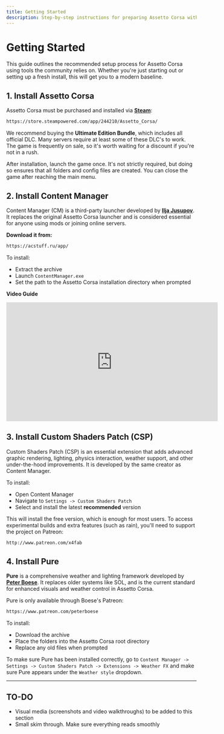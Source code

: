 ```yaml
---
title: Getting Started
description: Step-by-step instructions for preparing Assetto Corsa with essential tools and enhancements.
---
```


<!-- DONE:::: -->

# Getting Started

This guide outlines the recommended setup process for Assetto Corsa using tools the community relies on. Whether you're just starting out or setting up a fresh install, this will get you to a modern baseline.

## 1. Install Assetto Corsa

Assetto Corsa must be purchased and installed via **[Steam](https://store.steampowered.com/)**:

```txt
https://store.steampowered.com/app/244210/Assetto_Corsa/
```

We recommend buying the **Ultimate Edition Bundle**, which includes all official DLC. Many servers require at least some of these DLC's to work. The game is frequently on sale, so it's worth waiting for a discount if you're not in a rush.

After installation, launch the game once. It's not strictly required, but doing so ensures that all folders and config files are created. You can close the game after reaching the main menu.

## 2. Install Content Manager

<!-- TODO: ADD REFERENCES TO ILJA'S CREATOR PROFILE FOR THIS SECTION -->

Content Manager (CM) is a third-party launcher developed by **[Ilja Jusupov](creator-profile.md)**. It replaces the original Assetto Corsa launcher and is considered essential for anyone using mods or joining online servers.

**Download it from:**

```txt
https://acstuff.ru/app/
```

To install:

- Extract the archive
- Launch `ContentManager.exe`
- Set the path to the Assetto Corsa installation directory when prompted

**Video Guide**

<div style="text-align:center; margin-bottom:1em;">
    <iframe width="560" height="315" src="https://www.youtube.com/embed/eour5cDFF84"
        title="Installing Content Manager and CSP" frameborder="0" allowfullscreen></iframe>
</div>

## 3. Install Custom Shaders Patch (CSP)

Custom Shaders Patch (CSP) is an essential extension that adds advanced graphic rendering, lighting, physics interaction, weather support, and other under-the-hood improvements. It is developed by the same creator as Content Manager.

To install:

- Open Content Manager
- Navigate to `Settings -> Custom Shaders Patch`
- Select and install the latest **recommended** version

This will install the free version, which is enough for most users. To access experimental builds and extra features (such as rain), you'll need to support the project on Patreon:

```txt
http://www.patreon.com/x4fab
```

## 4. Install Pure

<!-- TODO: ADD REFERENCES TO PETER'S CREATOR PROFILE FOR THIS SECTION -->

**Pure** is a comprehensive weather and lighting framework developed by **[Peter Boese](creator-profile.md)**. It replaces older systems like SOL, and is the current standard for enhanced visuals and weather control in Assetto Corsa.

Pure is only available through Boese's Patreon:

```txt
https://www.patreon.com/peterboese
```

To install:

- Download the archive
- Place the folders into the Assetto Corsa root directory
- Replace any old files when prompted

To make sure Pure has been installed correctly, go to `Content Manager -> Settings -> Custom Shaders Patch -> Extensions -> Weather FX` and make sure Pure appears under the `Weather style` dropdown.

<!-- TODO: FINISH THIS -->
<!-- TODO: ADD PICTURES, VIDEO, MEDIA -->

---

## TO-DO

- Visual media (screenshots and video walkthroughs) to be added to this section
- Small skim through. Make sure everything reads smoothly
